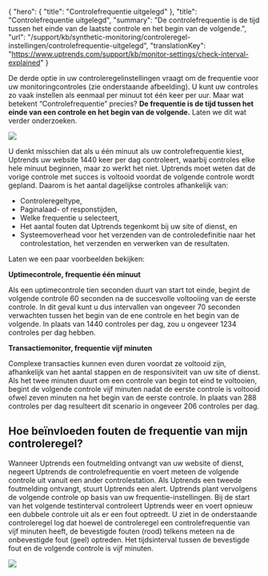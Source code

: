 {
  "hero": {
    "title": "Controlefrequentie uitgelegd"
  },
  "title": "Controlefrequentie uitgelegd",
  "summary": "De controlefrequentie is de tijd tussen het einde van de laatste controle en het begin van de volgende.",
  "url": "/support/kb/synthetic-monitoring/controleregel-instellingen/controlefrequentie-uitgelegd",
  "translationKey": "https://www.uptrends.com/support/kb/monitor-settings/check-interval-explained"
}

De derde optie in uw controleregelinstellingen vraagt om de frequentie voor uw monitoringcontroles (zie onderstaande afbeelding). U kunt uw controles zo vaak instellen als eenmaal per minuut tot één keer per uur. Maar wat betekent “Controlefrequentie” precies? **De frequentie is de tijd tussen het einde van een controle en het begin van de volgende.** Laten we dit wat verder onderzoeken.

![](/img/content/208e20d2-aa65-4d61-8ff7-678629d4c1d7.png)

U denkt misschien dat als u één minuut als uw controlefrequentie kiest, Uptrends uw website 1440 keer per dag controleert, waarbij controles elke hele minuut beginnen, maar zo werkt het niet. Uptrends moet weten dat de vorige controle met succes is voltooid voordat de volgende controle wordt gepland. Daarom is het aantal dagelijkse controles afhankelijk van:

-   Controleregeltype,
-   Paginalaad- of responstijden,
-   Welke frequentie u selecteert,
-   Het aantal fouten dat Uptrends tegenkomt bij uw site of dienst, en
-   Systeemoverhead  voor het verzenden van de controledefinitie naar het controlestation, het verzenden en verwerken van de resultaten.

Laten we een paar voorbeelden bekijken:

**Uptimecontrole, frequentie één minuut**

Als een uptimecontrole tien seconden duurt van start tot einde, begint de volgende controle 60 seconden na de succesvolle voltooiing van de eerste controle. In dit geval kunt u dus intervallen van ongeveer 70 seconden verwachten tussen het begin van de ene controle en het begin van de volgende. In plaats van 1440 controles per dag, zou u ongeveer 1234 controles per dag hebben.

**Transactiemonitor, frequentie vijf minuten**

Complexe transacties kunnen even duren voordat ze voltooid zijn, afhankelijk van het aantal stappen en de responsiviteit van uw site of dienst. Als het twee minuten duurt om een controle van begin tot eind te voltooien, begint de volgende controle vijf minuten nadat de eerste controle is voltooid ofwel zeven minuten na het begin van de eerste controle. In plaats van 288 controles per dag resulteert dit scenario in ongeveer 206 controles per dag.

## Hoe beïnvloeden fouten de frequentie van mijn controleregel?

Wanneer Uptrends een foutmelding ontvangt van uw website of dienst, negeert Uptrends de controlefrequentie en voert meteen de volgende controle uit vanuit een ander controlestation. Als Uptrends een tweede foutmelding ontvangt, stuurt Uptrends een alert. Uptrends plant vervolgens de volgende controle op basis van uw frequentie-instellingen. Bij de start van het volgende testinterval controleert Uptrends weer en voert opnieuw een dubbele controle uit als er een fout optreedt. U ziet in de onderstaande controleregel log dat hoewel de controleregel een controlefrequentie van vijf minuten heeft, de bevestigde fouten (rood) telkens meteen na de onbevestigde fout (geel) optreden. Het tijdsinterval tussen de bevestigde fout en de volgende controle is vijf minuten.

![](/img/content/be606700-fbc5-4b64-879a-59cc32b3ecbe.png)
